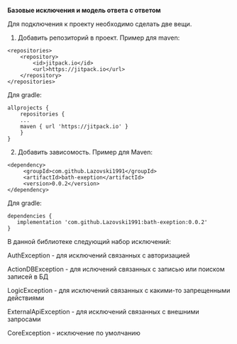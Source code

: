 **Базовые исключения и модель ответа с ответом**

Для подключения к проекту необходимо сделать две вещи.
1. Добавить репозиторий в проект. Пример для maven:
````
<repositories>
	<repository>
	    <id>jitpack.io</id>
	    <url>https://jitpack.io</url>
	</repository>
</repositories>
````
Для gradle:
````
allprojects {
	repositories {
	...
	maven { url 'https://jitpack.io' }
	}
}
````
2. Добавить зависомость. Пример для Maven:
````
<dependency>
	 <groupId>com.github.Lazovski1991</groupId>
	 <artifactId>bath-exeption</artifactId>
	 <version>0.0.2</version>
</dependency>
````

Для gradle:
````
dependencies {
   implementation 'com.github.Lazovski1991:bath-exeption:0.0.2'
}
````

В данной библиотеке следующий набор исключений:

AuthException - для исключений связанных с авторизацией

ActionDBException - для ислючений связанных с записью или поиском записей в БД

LogicException - для исключений связанных с какими-то запрещенными действиями

ExternalApiException - для исключений связанных с внешними запросами

CoreException - исключение по умолчанию